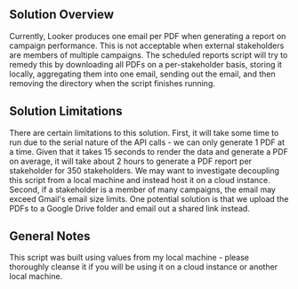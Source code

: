 ## Solution Overview

Currently, Looker produces one email per PDF when generating a report on campaign performance.
This is not acceptable when external stakeholders are members of multiple campaigns. The
scheduled reports script will try to remedy this by downloading all PDFs on a per-stakeholder
basis, storing it locally, aggregating them into one email, sending out the email, and then 
removing the directory when the script finishes running.

## Solution Limitations

There are certain limitations to this solution. First, it will take some time to run due to the
serial nature of the API calls - we can only generate 1 PDF at a time. Given that it takes 15 
seconds to render the data and generate a PDF on average, it will take about 2 hours to generate
a PDF report per stakeholder for 350 stakeholders. We may want to investigate decoupling this script
from a local machine and instead host it on a cloud instance. Second, if a stakeholder is a member 
of many campaigns, the email may exceed Gmail's email size limits. One potential solution is 
that we upload the PDFs to a Google Drive folder and email out a shared link instead.

## General Notes

This script was built using values from my local machine - please thoroughly cleanse it if you
will be using it on a cloud instance or another local machine.
